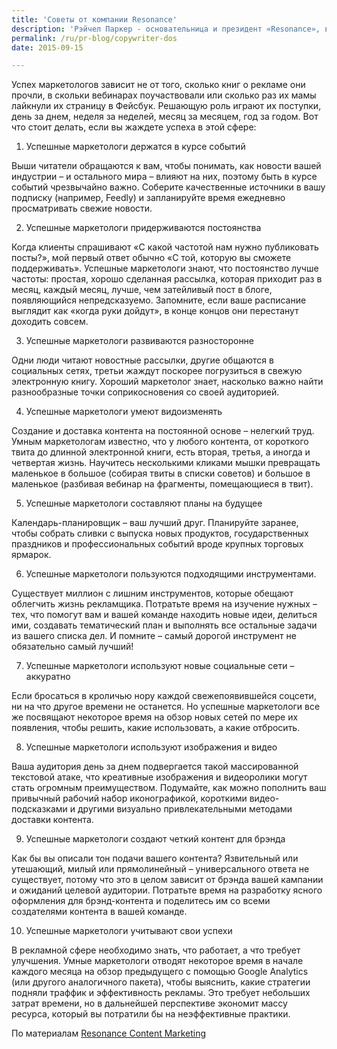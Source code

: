 ```yaml
---
title: 'Советы от компании Resonance'
description: 'Рэйчел Паркер - основательница и президент «Resonance», высокоэффективной и успешной компании в сфере контент-маркетинга. Предлагаем вашему вниманию советы от Рэйчел, суммирующие 20 лет ее работы на ниве рекламы.'
permalink: /ru/pr-blog/copywriter-dos
date: 2015-09-15

---
```


Успех маркетологов зависит не от того, сколько книг о рекламе они прочли, в скольки вебинарах поучаствовали или сколько раз их мамы лайкнули их страницу в Фейсбук. Решающую роль играют их поступки, день за днем, неделя за неделей, месяц за месяцем, год за годом. Вот что стоит делать, если вы жаждете успеха в этой сфере:

1. Успешные маркетологи держатся в курсе событий

Выши читатели обращаются к вам, чтобы понимать, как новости вашей индустрии – и остального мира – влияют на них, поэтому быть в курсе событий чрезвычайно важно. Соберите качественные источники в вашу подписку (например, Feedly) и запланируйте время ежедневно просматривать свежие новости.

2. Успешные маркетологи придерживаются постоянства

Когда клиенты спрашивают «С какой частотой нам нужно публиковать посты?», мой первый ответ обычно «С той, которую вы сможете поддерживать». Успешные маркетологи знают, что постоянство лучше частоты: простая, хорошо сделанная рассылка, которая приходит раз в месяц, каждый месяц, лучше, чем затейливый пост в блоге, появляющийся непредсказуемо. Запомните, если ваше расписание выглядит как «когда руки дойдут», в конце концов они перестанут доходить совсем.

3. Успешные маркетологи развиваются разносторонне

Одни люди читают новостные рассылки, другие общаются в социальных сетях, третьи жаждут поскорее погрузиться в свежую электронную книгу. Хороший маркетолог знает, насколько важно найти разнообразные точки соприкосновения со своей аудиторией.

4. Успешные маркетологи умеют видоизменять

Создание и доставка контента на постоянной основе – нелегкий труд. Умным маркетологам известно, что у любого контента, от короткого твита до длинной электронной книги, есть вторая, третья, а иногда и четвертая жизнь. Научитесь несколькими кликами мышки превращать маленькое в большое (собирая твиты в списки советов) и большое в маленькое (разбивая вебинар на фрагменты, помещающиеся в твит).

5. Успешные маркетологи составляют планы на будущее

Календарь-планировщик – ваш лучший друг. Планируйте заранее, чтобы собрать сливки с выпуска новых продуктов, государственных праздников и профессиональных событий вроде крупных торговых ярмарок.

6. Успешные маркетологи пользуются подходящими инструментами.

Существует миллион с лишним инструментов, которые обещают облегчить жизнь рекламщика. Потратьте время на изучение нужных – тех, что помогут вам и вашей команде находить новые идеи, делиться ими, создавать тематический план и выполнять все остальные задачи из вашего списка дел. И помните – самый дорогой инструмент не обязательно самый лучший!

7. Успешные маркетологи используют новые социальные сети – аккуратно

Если бросаться в кроличью нору каждой свежепоявившейся соцсети, ни на что другое времени не останется. Но успешные маркетологи все же посвящают некоторое время на обзор новых сетей по мере их появления, чтобы решить, какие использовать, а какие отбросить.

8. Успешные маркетологи используют изображения и видео

Ваша аудитория день за днем подвергается такой массированной текстовой атаке, что креативные изображения и видеоролики могут стать огромным преимуществом. Подумайте, как можно пополнить ваш привычный рабочий набор иконографикой, короткими видео-подсказками и другими визуально привлекательными методами доставки контента.

9. Успешные маркетологи создают четкий контент для брэнда

Как бы вы описали тон подачи вашего контента? Язвительный или утешающий, милый или прямолинейный – универсального ответа не существует, потому что это в целом зависит от брэнда вашей кампании и ожиданий целевой аудитории. Потратьте время на разработку ясного оформления для брэнд-контента и поделитесь им со всеми создателями контента в вашей команде.

10. Успешные маркетологи учитывают свои успехи

В рекламной сфере необходимо знать, что работает, а что требует улучшения. Умные маркетологи отводят некоторое время в начале каждого месяца на обзор предыдущего с помощью Google Analytics (или другого аналогичного пакета), чтобы выяснить, какие стратегии подняли траффик и эффективность рекламы. Это требует небольших затрат времени, но в дальнейшей перспективе экономит массу ресурса, который вы потратили бы на неэффективные практики.

По материалам  <a href="https://www.resonancecontent.com/blog/bid/197006/10-Things-Successful-Content-Marketers-Do">Resonance Content Marketing</a>


